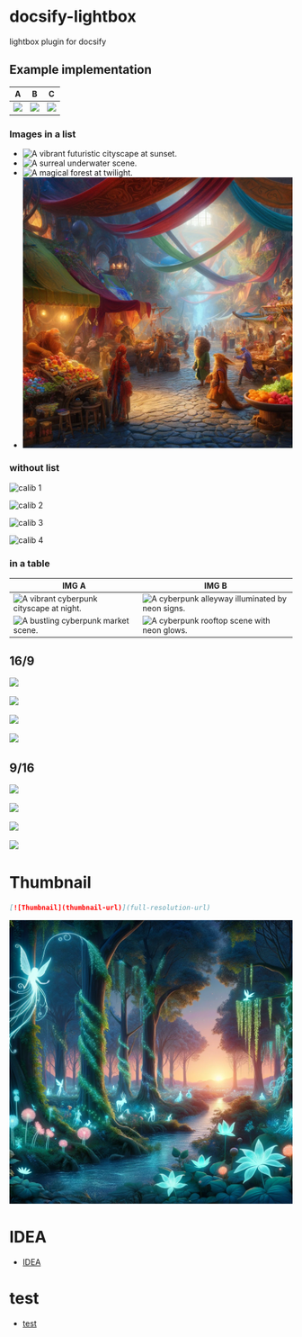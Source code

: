 # docsify-lightbox
lightbox plugin for docsify


## Example implementation  

| A  | B  | C |
| - | - | - |
| ![](./media/DALL·E%202024-05-18%2011.43.04%20-%20A%20cyberpunk%20city%20at%20night%20with%20neon%20lights,%20tall%20skyscrapers,%20and%20a%20bustling%20street%20filled%20with%20people%20in%20futuristic%20attire.%20The%20buildings%20are%20adorned.webp)  | ![](./media/DALL·E%202024-05-18%2011.43.21%20-%20A%20cyberpunk%20alleyway%20at%20night,%20illuminated%20by%20neon%20signs%20and%20holographic%20advertisements.%20The%20walls%20are%20covered%20with%20graffiti,%20and%20the%20ground%20is%20wet,%20r.webp)  | ![](./media/DALL·E%202024-05-18%2011.43.30%20-%20A%20cyberpunk%20market%20scene%20at%20night%20with%20stalls%20selling%20futuristic%20gadgets%20and%20neon%20signs%20everywhere.%20The%20market%20is%20crowded%20with%20people%20wearing%20cybernet.webp)|


### Images in a list

* ![A vibrant futuristic cityscape at sunset.](./media/DALL·E%202024-05-18%2010.48.30%20-%20A%20vibrant,%20futuristic%20cityscape%20at%20sunset%20with%20neon%20lights,%20diverse%20architecture,%20and%20flying%20cars%20in%20the%20sky.%20The%20buildings%20have%20various%20shapes%20and%20si.webp)
* ![A surreal underwater scene.](./media/DALL·E%202024-05-18%2010.49.04%20-%20A%20surreal%20underwater%20scene%20with%20glowing%20coral%20reefs,%20colorful%20fish,%20and%20mysterious%20sea%20creatures.%20The%20water%20is%20crystal%20clear,%20with%20beams%20of%20sunlight%20f.webp)
* ![A magical forest at twilight.](./media/DALL·E%202024-05-18%2010.49.27%20-%20A%20magical%20forest%20at%20twilight,%20filled%20with%20glowing%20plants,%20mystical%20creatures,%20and%20a%20sparkling%20river.%20The%20trees%20are%20tall%20and%20ancient,%20with%20bioluminesce.webp)
* ![A bustling fantasy marketplace.](./media/ae29b058-6fee-45cc-a93d-9d94f127f91c.webp)

### without list 

![calib 1](./media/DALL·E%202024-05-18%2011.38.53%20-%20An%20intricate%20and%20creative%20design%20in%20CMYK%20colors,%20incorporating%20a%20hidden%20color%20calibration%20pattern.%20The%20design%20should%20be%20complex%20and%20detailed,%20using%20ab.webp)

![calib 2](./media/DALL·E%202024-05-18%2011.39.36%20-%20An%20intricate%20and%20creative%20design%20in%20CMYK%20colors,%20incorporating%20a%20hidden%20color%20calibration%20pattern.%20The%20design%20should%20be%20complex%20and%20detailed,%20using%20ab.webp)


![calib 3](./media/DALL·E%202024-05-18%2011.39.43%20-%20An%20intricate%20and%20creative%20design%20in%20CMYK%20colors,%20incorporating%20a%20hidden%20color%20calibration%20pattern.%20The%20design%20should%20be%20complex%20and%20detailed,%20using%20ab.webp)

![calib 4](./media/DALL·E%202024-05-18%2011.39.51%20-%20An%20intricate%20and%20creative%20design%20in%20CMYK%20colors,%20incorporating%20a%20hidden%20color%20calibration%20pattern.%20The%20design%20should%20be%20complex%20and%20detailed,%20using%20ab.webp)

### in a table

| IMG A    | IMG B |
| -------- | ------- |
| ![A vibrant cyberpunk cityscape at night.](./media/DALL·E%202024-05-18%2011.43.04%20-%20A%20cyberpunk%20city%20at%20night%20with%20neon%20lights,%20tall%20skyscrapers,%20and%20a%20bustling%20street%20filled%20with%20people%20in%20futuristic%20attire.%20The%20buildings%20are%20adorned.webp)   | ![A cyberpunk alleyway illuminated by neon signs.](./media/DALL·E%202024-05-18%2011.43.21%20-%20A%20cyberpunk%20alleyway%20at%20night,%20illuminated%20by%20neon%20signs%20and%20holographic%20advertisements.%20The%20walls%20are%20covered%20with%20graffiti,%20and%20the%20ground%20is%20wet,%20r.webp)    |
| ![A bustling cyberpunk market scene.](./media/DALL·E%202024-05-18%2011.43.30%20-%20A%20cyberpunk%20market%20scene%20at%20night%20with%20stalls%20selling%20futuristic%20gadgets%20and%20neon%20signs%20everywhere.%20The%20market%20is%20crowded%20with%20people%20wearing%20cybernet.webp)  |  ![A cyberpunk rooftop scene with neon glows.](./media/DALL·E%202024-05-18%2011.43.37%20-%20A%20cyberpunk%20rooftop%20scene%20at%20night,%20with%20neon%20lights%20from%20nearby%20buildings%20casting%20colorful%20glows.%20The%20rooftops%20are%20filled%20with%20antennas,%20satellite%20di.webp)    |


## 16/9

![](./media/DALL·E%202024-05-27%2014.08.14%20-%20A%20creative%20color%20calibration%20image%20in%20a%2016%209%20ratio.%20The%20image%20features%20a%20gradient%20spectrum%20of%20vibrant%20colors%20including%20red,%20orange,%20yellow,%20green,%20blu.webp)

![](./media/DALL·E%202024-05-27%2014.12.20%20-%20A%20full-screen,%20colorful%20and%20creative%20image%20filled%20with%20vibrant%20imagery.%20The%20design%20includes%20abstract%20patterns,%20geometric%20shapes,%20and%20flowing%20lines%20in%20.webp)

![](./media/DALL·E%202024-05-27%2014.14.39%20-%20A%20super%20sharp,%20colorful%20futuristic%20cyberpunk%20cityscape%20at%20sunrise%20in%20a%2016%209%20ratio.%20The%20scene%20features%20towering%20skyscrapers%20with%20neon%20lights,%20flying%20ca.webp)

![](./media/DALL·E%202024-05-27%2014.17.54%20-%20An%20ultra%20high-resolution%20macro%20photograph%20of%20a%20vibrant%20mitochondria%20process%20inside%20a%20cell%20in%20a%2016%209%20ratio.%20The%20image%20captures%20the%20intricate%20details%20of.webp)

## 9/16 

![](./media/DALL·E%202024-05-27%2014.21.45%20-%20An%20ultra%20high-resolution%20macro%20illustration%20of%20the%20energy%20states%20of%20electrons%20in%20a%20uranium%20atom%20during%20fusion,%20in%20a%209%2016%20ratio.%20The%20illustration%20is%20su.webp)

![](./media/DALL·E%202024-05-27%2014.24.15%20-%20An%20ultra%20high-resolution%20macro%20illustration%20of%20the%20energy%20states%20of%20electrons%20in%20a%20uranium%20atom%20during%20fusion,%20in%20a%209%2016%20ratio.%20The%20illustration%20is%20su.webp)

![](./media/DALL·E%202024-05-27%2014.24.23%20-%20An%20ultra%20high-resolution%20macro%20illustration%20of%20the%20energy%20states%20of%20electrons%20in%20a%20uranium%20atom%20during%20fission,%20in%20a%209%2016%20ratio.%20The%20illustration%20is%20s.webp)

![](./media/DALL·E%202024-05-27%2014.24.35%20-%20An%20ultra%20high-resolution%20macro%20illustration%20of%20the%20energy%20states%20of%20electrons%20in%20a%20uranium%20atom%20during%20fission,%20in%20a%209%2016%20ratio.%20The%20illustration%20is%20s.webp)


# Thumbnail

```markdown
[![Thumbnail](thumbnail-url)](full-resolution-url)
```

[![Thumbnail test](./media/thumb/thumb_forest.webp)](./media/thumb/forest_hi.webp)



#  IDEA
* [IDEA](./idea.md)

# test 
* [test](./test.md)